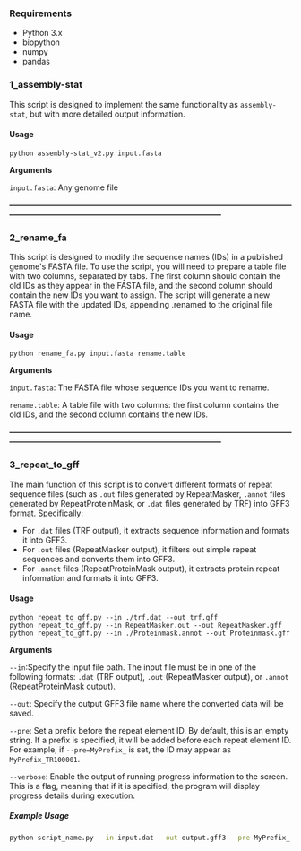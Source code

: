 ### Requirements

- Python 3.x
- biopython
- numpy
- pandas

### 1_assembly-stat

This script is designed to implement the same functionality as `assembly-stat`, but with more detailed output information. 

#### Usage

```shell
python assembly-stat_v2.py input.fasta
```

**Arguments**

`input.fasta`: Any genome file

**———————————————————————————————————————————————————————————————**

### 2_rename_fa

This script is designed to modify the sequence names (IDs) in a published genome's FASTA file. To use the script, you will need to prepare a table file with two columns, separated by tabs. The first column should contain the old IDs as they appear in the FASTA file, and the second column should contain the new IDs you want to assign. The script will generate a new FASTA file with the updated IDs, appending .renamed to the original file name.

#### Usage

```shell
python rename_fa.py input.fasta rename.table
```

**Arguments**

`input.fasta`: The FASTA file whose sequence IDs you want to rename.

`rename.table`: A table file with two columns: the first column contains the old IDs, and the second column contains the new IDs.

**———————————————————————————————————————————————————————————————**

### 3_repeat_to_gff

The main function of this script is to convert different formats of repeat sequence files (such as `.out` files generated by RepeatMasker, `.annot` files generated by RepeatProteinMask, or `.dat` files generated by TRF) into GFF3 format. Specifically:

- For `.dat` files (TRF output), it extracts sequence information and formats it into GFF3.
- For `.out` files (RepeatMasker output), it filters out simple repeat sequences and converts them into GFF3.
- For `.annot` files (RepeatProteinMask output), it extracts protein repeat information and formats it into GFF3.

#### Usage

```
python repeat_to_gff.py --in ./trf.dat --out trf.gff
python repeat_to_gff.py --in RepeatMasker.out --out RepeatMasker.gff
python repeat_to_gff.py --in ./Proteinmask.annot --out Proteinmask.gff
```

**Arguments**

`--in`:Specify the input file path. The input file must be in one of the following formats: `.dat` (TRF output), `.out` (RepeatMasker output), or `.annot` (RepeatProteinMask output).

`--out`: Specify the output GFF3 file name where the converted data will be saved.

`--pre`: Set a prefix before the repeat element ID. By default, this is an empty string. If a prefix is specified, it will be added before each repeat element ID. For example, if `--pre=MyPrefix_` is set, the ID may appear as `MyPrefix_TR100001`.

`--verbose`: Enable the output of running progress information to the screen. This is a flag, meaning that if it is specified, the program will display progress details during execution.

##### Example Usage

```bash
python script_name.py --in input.dat --out output.gff3 --pre MyPrefix_ --verbose
```
